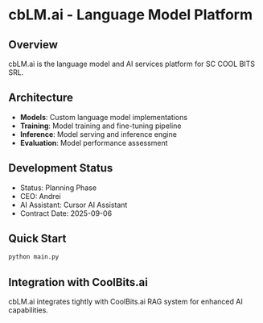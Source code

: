 # cbLM.ai - Language Model Platform

## Overview
cbLM.ai is the language model and AI services platform for SC COOL BITS SRL.

## Architecture
- **Models**: Custom language model implementations
- **Training**: Model training and fine-tuning pipeline
- **Inference**: Model serving and inference engine
- **Evaluation**: Model performance assessment

## Development Status
- Status: Planning Phase
- CEO: Andrei
- AI Assistant: Cursor AI Assistant
- Contract Date: 2025-09-06

## Quick Start
```bash
python main.py
```

## Integration with CoolBits.ai
cbLM.ai integrates tightly with CoolBits.ai RAG system for enhanced AI capabilities.
